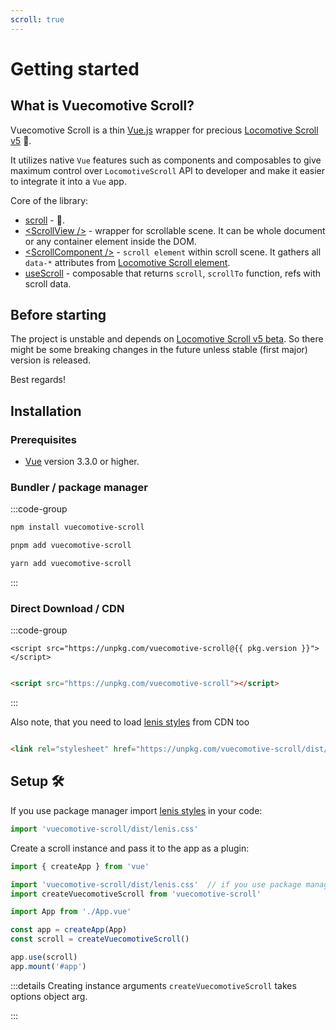 ```yaml
---
scroll: true
---
```


<script setup>
import pkg from "../../lib/package.json";
</script>

# Getting started

## What is Vuecomotive Scroll?

Vuecomotive Scroll is a thin [Vue.js](https://vuejs.org) wrapper for
precious [Locomotive Scroll v5](https://github.com/locomotivemtl/locomotive-scroll) 🚂.

It utilizes native `Vue` features such as components and composables to give maximum control over `LocomotiveScroll` API
to developer and make it easier to integrate it into a `Vue` app.

Core of the library:

* [scroll](../core/scroll) - 🚂.
* [\<ScrollView />](../core/scroll-view) - wrapper for scrollable scene. It can be whole document or any container
  element inside the DOM.
* [\<ScrollComponent />](../core/scroll-component) - `scroll element` within scroll scene. It gathers all `data-*`
  attributes from [Locomotive Scroll element](https://scroll.locomotive.ca/docs/#/attributes).
* [useScroll](../core/use-scroll) - composable that returns `scroll`, `scrollTo` function, refs with scroll data.

## Before starting <Badge type="warning" text="UNSTABLE" />

The project is unstable and depends
on [Locomotive Scroll v5 beta](https://github.com/locomotivemtl/locomotive-scroll/tree/v5-beta).
So there might be some breaking changes in the future unless stable (first major) version is released.

Best regards!

## Installation

### Prerequisites

* [Vue](https://vuejs.org) version 3.3.0 or higher.

### Bundler / package manager

:::code-group

```sh [npm]
npm install vuecomotive-scroll
```

```sh [pnpm]
pnpm add vuecomotive-scroll
```

```sh [yarn]
yarn add vuecomotive-scroll
```

:::

### Direct Download / CDN

:::code-group

```html-vue [specified version]
<script src="https://unpkg.com/vuecomotive-scroll@{{ pkg.version }}"></script>
```

```html [latest]

<script src="https://unpkg.com/vuecomotive-scroll"></script>
```

:::

Also note, that you need to load [lenis styles](https://github.com/studio-freight/lenis#considerations) from CDN too

```html

<link rel="stylesheet" href="https://unpkg.com/vuecomotive-scroll/dist/lenis.css">
```

## Setup 🛠️

If you use package manager import [lenis styles](https://github.com/studio-freight/lenis#considerations) in your code:

```js
import 'vuecomotive-scroll/dist/lenis.css'
```

Create a scroll instance and pass it to the app as a plugin:

```js {3,4,9,11}
import { createApp } from 'vue'

import 'vuecomotive-scroll/dist/lenis.css'  // if you use package manager
import createVuecomotiveScroll from 'vuecomotive-scroll'

import App from './App.vue'

const app = createApp(App)
const scroll = createVuecomotiveScroll()

app.use(scroll)
app.mount('#app')
```

:::details Creating instance arguments
`createVuecomotiveScroll` takes options object arg.

[//]: # (TODO link to reference args)
:::
